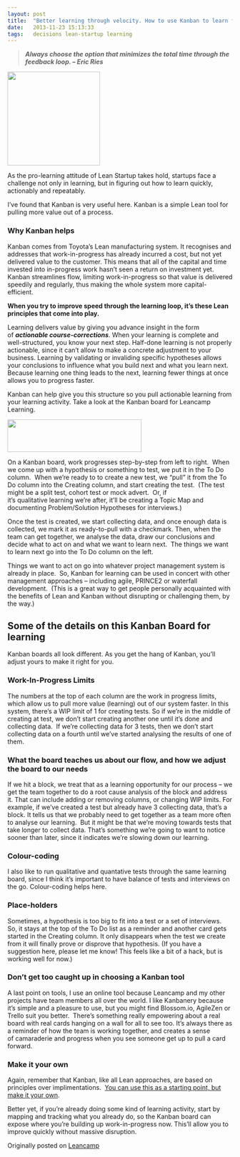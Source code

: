 ```yaml
---
layout: post
title:  "Better learning through velocity. How to use Kanban to learn faster."
date:   2013-11-23 15:13:33
tags:   decisions lean-startup learning
---
```


<blockquote><em><strong>Always choose the option that minimizes the total time through the feedback loop. – Eric Ries</strong></em></blockquote>
<img title="skitched-20111216-114308" alt="" src="http://leanca.mp/wp-content/uploads/2011/12/skitched-20111216-114308-296x300.jpg" width="207" height="210" />

As the pro-learning attitude of Lean Startup takes hold, startups face a challenge not only in learning, but in figuring out how to learn quickly, actionably and repeatably.

I’ve found that Kanban is very useful here. Kanban is a simple Lean tool for pulling more value out of a process.
<h3>Why Kanban helps</h3>
Kanban comes from Toyota’s Lean manufacturing system. It recognises and addresses that work-in-progress has already incurred a cost, but not yet delivered value to the customer. This means that all of the capital and time invested into in-progress work hasn’t seen a return on investment yet. Kanban streamlines flow, limiting work-in-progress so that value is delivered speedily and regularly, thus making the whole system more capital-efficient.

<strong>When you try to improve speed through the learning loop, it’s these Lean principles that come into play.</strong>

Learning delivers value by giving you advance insight in the form of <strong><em>actionable course-corrections</em></strong>. When your learning is complete and well-structured, you know your next step. Half-done learning is not properly actionable, since it can’t allow to make a concrete adjustment to your business. Learning by validating or invaliding specific hypotheses allows your conclusions to influence what you build next and what you learn next. Because learning one thing leads to the next, learning fewer things at once allows you to progress faster.

Kanban can help give you this structure so you pull actionable learning from your learning activity. Take a look at the Kanban board for Leancamp Learning.

<a href="http://leanca.mp/wp-content/uploads/2011/12/saintsal-%C2%BB-Leancamp-Learning-Kanbanery.jpg"><img title="saintsal » Leancamp Learning - Kanbanery" alt="" src="http://leanca.mp/wp-content/uploads/2011/12/saintsal-%C2%BB-Leancamp-Learning-Kanbanery-300x73.jpg" width="300" height="73" /></a>

On a Kanban board, work progresses step-by-step from left to right.  When we come up with a hypothesis or something to test, we put it in the To Do column.  When we’re ready to to create a new test, we “pull” it from the To Do column into the Creating column, and start creating the test.  (The test might be a split test, cohort test or mock advert.  Or, if it’s qualitative learning we’re after, it’ll be creating a Topic Map and documenting Problem/Solution Hypotheses for interviews.)

Once the test is created, we start collecting data, and once enough data is collected, we mark it as ready-to-pull with a checkmark. Then, when the team can get together, we analyse the data, draw our conclusions and decide what to act on and what we want to learn next.  The things we want to learn next go into the To Do column on the left.

Things we want to act on go into whatever project management system is already in place.  So, Kanban for learning can be used in concert with other management approaches – including agile, PRINCE2 or waterfall development.  (This is a great way to get people personally acquainted with the benefits of Lean and Kanban without disrupting or challenging them, by the way.)
<h2>Some of the details on this Kanban Board for learning</h2>
Kanban boards all look different. As you get the hang of Kanban, you’ll adjust yours to make it right for you.
<h3>Work-In-Progress Limits</h3>
The numbers at the top of each column are the work in progress limits, which allow us to pull more value (learning) out of our system faster. In this system, there’s a WIP limit of 1 for creating tests. So if we’re in the middle of creating at test, we don’t start creating another one until it’s done and collecting data.  If we’re collecting data for 3 tests, then we don’t start collecting data on a fourth until we’ve started analysing the results of one of them.
<h3>What the board teaches us about our flow, and how we adjust the board to our needs</h3>
If we hit a block, we treat that as a learning opportunity for our process – we get the team together to do a root cause analysis of the block and address it. That can include adding or removing columns, or changing WIP limits. For example, if we’ve created a test but already have 3 collecting data, that’s a block. It tells us that we probably need to get together as a team more often to analyse our learning.  But it might be that we’re moving towards tests that take longer to collect data. That’s something we’re going to want to notice sooner than later, since it indicates we’re slowing down our learning.
<h3>Colour-coding</h3>
I also like to run qualitative and quantative tests through the same learning board, since I think it’s important to have balance of tests and interviews on the go. Colour-coding helps here.
<h3>Place-holders</h3>
Sometimes, a hypothesis is too big to fit into a test or a set of interviews. So, it stays at the top of the To Do list as a reminder and another card gets started in the Creating column. It only disappears when the test we create from it will finally prove or disprove that hypothesis. (If you have a suggestion here, please let me know! This feels like a bit of a hack, but is working well for now.)
<h3>Don’t get too caught up in choosing a Kanban tool</h3>
A last point on tools, I use an online tool because Leancamp and my other projects have team members all over the world. I like Kanbanery because it’s simple and a pleasure to use, but you might find Blossom.io, AgileZen or Trello suit you better.  There’s something really empowering about a real board with real cards hanging on a wall for all to see too. It’s always there as a reminder of how the team is working together, and creates a sense of camaraderie and progress when you see someone get up to pull a card forward.
<h3>Make it your own</h3>
Again, remember that Kanban, like all Lean approaches, are based on principles over implimentations.  <a href="http://www.saintsal.com/2011/02/why-lean-thinking-doesnt-just-hand-you-answers-%E2%80%93-and-how-it-makes-you-smarter/">You can use this as a starting point, but make it your own</a>.

Better yet, if you’re already doing some kind of learning activity, start by mapping and tracking what you already do, so the Kanban board can expose where you’re building up work-in-progress now. This’ll allow you to improve quickly without massive disruption.

Originally posted on <a href="http://leanca.mp/2011/12/better-learning-through-velocity-how-to-use-kanban-to-learn-better/" rel="canonical">Leancamp</a>

